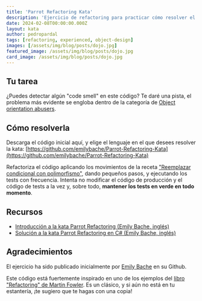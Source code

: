 ```yaml
---
title: 'Parrot Refactoring Kata'
description: 'Ejercicio de refactoring para practicar cómo resolver el abuso de condicionales usando polimorfismo.'
date: 2024-02-08T00:00:00.000Z
layout: kata
author: pedropardal
tags: [refactoring, experienced, object-design]
images: [/assets/img/blog/posts/dojo.jpg]
featured_image: /assets/img/blog/posts/dojo.jpg
card_image: /assets/img/blog/posts/dojo.jpg
---
```


## Tu tarea

¿Puedes detectar algún "code smell" en este código? Te daré una pista, el problema más evidente se engloba dentro de la categoría de [Object orientation abusers](https://refactoring.guru/es/refactoring/smells/oo-abusers).

## Cómo resolverla

Descarga el código inicial aquí, y elige el lenguaje en el que desees resolver la kata: [https://github.com/emilybache/Parrot-Refactoring-Kata](https://github.com/emilybache/Parrot-Refactoring-Kata)

Refactoriza el código aplicando los movimientos de la receta ["Reemplazar condicional con polimorfismo"](https://refactoring.guru/es/replace-conditional-with-polymorphism), dando pequeños pasos, y ejecutando los tests con frecuencia. Intenta no modificar el código de producción y el código de tests a la vez y, sobre todo, **mantener los tests en verde en todo momento**.

## Recursos

- [Introducción a la kata Parrot Refactoring (Emily Bache, inglés)](https://www.youtube.com/watch?v=UxNEHKg_2eA&ab_channel=EmilyBache)
- [Solución a la kata Parrot Refactoring en C# (Emily Bache, inglés)](https://www.youtube.com/watch?v=IvFX8Ivit1k&ab_channel=EmilyBache)

## Agradecimientos

El ejercicio ha sido publicado inicialmente por [Emily Bache](https://github.com/emilybache/Parrot-Refactoring-Kata) en su Github.

Este código está fuertemente inspirado en uno de los ejemplos del [libro "Refactoring" de Martin Fowler](https://www.amazon.com/Refactoring-Improving-Existing-Addison-Wesley-Signature/dp/0134757599). Es un clásico, y si aún no está en tu estantería, ¡te sugiero que te hagas con una copia!
